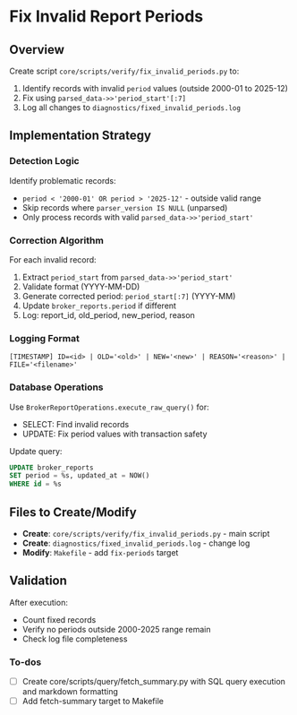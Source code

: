 <!-- a9539a99-996f-464b-b49b-e57d39c7bf02 86c4fc84-cc84-4207-be8f-1d860a6bf8f8 -->
# Fix Invalid Report Periods

## Overview

Create script `core/scripts/verify/fix_invalid_periods.py` to:

1. Identify records with invalid `period` values (outside 2000-01 to 2025-12)
2. Fix using `parsed_data->>'period_start'[:7]`
3. Log all changes to `diagnostics/fixed_invalid_periods.log`

## Implementation Strategy

### Detection Logic

Identify problematic records:

- `period < '2000-01' OR period > '2025-12'` - outside valid range
- Skip records where `parser_version IS NULL` (unparsed)
- Only process records with valid `parsed_data->>'period_start'`

### Correction Algorithm

For each invalid record:

1. Extract `period_start` from `parsed_data->>'period_start'`
2. Validate format (YYYY-MM-DD)
3. Generate corrected period: `period_start[:7]` (YYYY-MM)
4. Update `broker_reports.period` if different
5. Log: report_id, old_period, new_period, reason

### Logging Format

```
[TIMESTAMP] ID=<id> | OLD='<old>' | NEW='<new>' | REASON='<reason>' | FILE='<filename>'
```

### Database Operations

Use `BrokerReportOperations.execute_raw_query()` for:

- SELECT: Find invalid records
- UPDATE: Fix period values with transaction safety

Update query:

```sql
UPDATE broker_reports 
SET period = %s, updated_at = NOW() 
WHERE id = %s
```

## Files to Create/Modify

- **Create**: `core/scripts/verify/fix_invalid_periods.py` - main script
- **Create**: `diagnostics/fixed_invalid_periods.log` - change log
- **Modify**: `Makefile` - add `fix-periods` target

## Validation

After execution:

- Count fixed records
- Verify no periods outside 2000-2025 range remain
- Check log file completeness

### To-dos

- [ ] Create core/scripts/query/fetch_summary.py with SQL query execution and markdown formatting
- [ ] Add fetch-summary target to Makefile